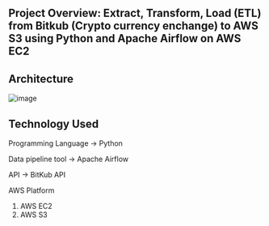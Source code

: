 ## Project Overview: Extract, Transform, Load (ETL) from Bitkub (Crypto currency enchange) to AWS S3 using Python and Apache Airflow on AWS EC2
## Architecture 
![image](https://github.com/march250602/Airflow_Bitkub_AWS_EC2-S3/assets/68798300/5c2f8081-3316-4946-948e-d392778ca526)


## Technology Used
Programming Language -> Python

Data pipeline tool -> Apache Airflow

API -> BitKub API

AWS Platform
1. AWS EC2
2. AWS S3





